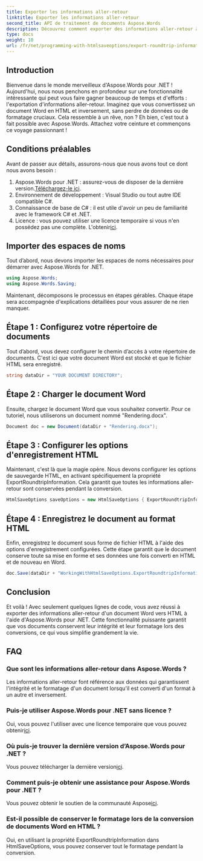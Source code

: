 ```yaml
---
title: Exporter les informations aller-retour
linktitle: Exporter les informations aller-retour
second_title: API de traitement de documents Aspose.Words
description: Découvrez comment exporter des informations aller-retour à l’aide d’Aspose.Words pour .NET. Préservez l'intégrité et le formatage de votre document lors des conversions.
type: docs
weight: 10
url: /fr/net/programming-with-htmlsaveoptions/export-roundtrip-information/
---
```

## Introduction

Bienvenue dans le monde merveilleux d'Aspose.Words pour .NET ! Aujourd'hui, nous nous penchons en profondeur sur une fonctionnalité intéressante qui peut vous faire gagner beaucoup de temps et d'efforts : l'exportation d'informations aller-retour. Imaginez que vous convertissez un document Word en HTML et inversement, sans perdre de données ou de formatage cruciaux. Cela ressemble à un rêve, non ? Eh bien, c'est tout à fait possible avec Aspose.Words. Attachez votre ceinture et commençons ce voyage passionnant !

## Conditions préalables

Avant de passer aux détails, assurons-nous que nous avons tout ce dont nous avons besoin :

1.  Aspose.Words pour .NET : assurez-vous de disposer de la dernière version.[Téléchargez-le ici](https://releases.aspose.com/words/net/).
2. Environnement de développement : Visual Studio ou tout autre IDE compatible C#.
3. Connaissance de base de C# : il est utile d'avoir un peu de familiarité avec le framework C# et .NET.
4. Licence : vous pouvez utiliser une licence temporaire si vous n'en possédez pas une complète. L'obtenir[ici](https://purchase.aspose.com/temporary-license/).

## Importer des espaces de noms

Tout d’abord, nous devons importer les espaces de noms nécessaires pour démarrer avec Aspose.Words for .NET.

```csharp
using Aspose.Words;
using Aspose.Words.Saving;
```

Maintenant, décomposons le processus en étapes gérables. Chaque étape sera accompagnée d'explications détaillées pour vous assurer de ne rien manquer.

## Étape 1 : Configurez votre répertoire de documents

Tout d’abord, vous devez configurer le chemin d’accès à votre répertoire de documents. C'est ici que votre document Word est stocké et que le fichier HTML sera enregistré.

```csharp
string dataDir = "YOUR DOCUMENT DIRECTORY";
```

## Étape 2 : Charger le document Word

Ensuite, chargez le document Word que vous souhaitez convertir. Pour ce tutoriel, nous utiliserons un document nommé "Rendering.docx".

```csharp
Document doc = new Document(dataDir + "Rendering.docx");
```

## Étape 3 : Configurer les options d'enregistrement HTML

Maintenant, c'est là que la magie opère. Nous devons configurer les options de sauvegarde HTML, en activant spécifiquement la propriété ExportRoundtripInformation. Cela garantit que toutes les informations aller-retour sont conservées pendant la conversion.

```csharp
HtmlSaveOptions saveOptions = new HtmlSaveOptions { ExportRoundtripInformation = true };
```

## Étape 4 : Enregistrez le document au format HTML

Enfin, enregistrez le document sous forme de fichier HTML à l'aide des options d'enregistrement configurées. Cette étape garantit que le document conserve toute sa mise en forme et ses données une fois converti en HTML et de nouveau en Word.

```csharp
doc.Save(dataDir + "WorkingWithHtmlSaveOptions.ExportRoundtripInformation.html", saveOptions);
```

## Conclusion

Et voilà ! Avec seulement quelques lignes de code, vous avez réussi à exporter des informations aller-retour d'un document Word vers HTML à l'aide d'Aspose.Words pour .NET. Cette fonctionnalité puissante garantit que vos documents conservent leur intégrité et leur formatage lors des conversions, ce qui vous simplifie grandement la vie.

## FAQ

### Que sont les informations aller-retour dans Aspose.Words ?
Les informations aller-retour font référence aux données qui garantissent l'intégrité et le formatage d'un document lorsqu'il est converti d'un format à un autre et inversement.

### Puis-je utiliser Aspose.Words pour .NET sans licence ?
Oui, vous pouvez l'utiliser avec une licence temporaire que vous pouvez obtenir[ici](https://purchase.aspose.com/temporary-license/).

### Où puis-je trouver la dernière version d’Aspose.Words pour .NET ?
 Vous pouvez télécharger la dernière version[ici](https://releases.aspose.com/words/net/).

### Comment puis-je obtenir une assistance pour Aspose.Words pour .NET ?
 Vous pouvez obtenir le soutien de la communauté Aspose[ici](https://forum.aspose.com/c/words/8).

### Est-il possible de conserver le formatage lors de la conversion de documents Word en HTML ?
Oui, en utilisant la propriété ExportRoundtripInformation dans HtmlSaveOptions, vous pouvez conserver tout le formatage pendant la conversion.